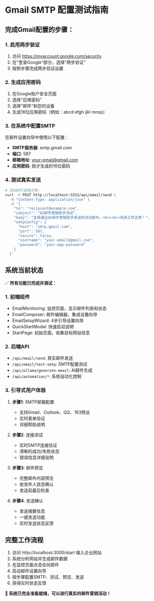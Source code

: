# Gmail SMTP 配置测试指南

## 完成Gmail配置的步骤：

### 1. 启用两步验证
1. 访问 https://myaccount.google.com/security
2. 在"登录Google"部分，选择"两步验证"
3. 按照步骤完成两步验证设置

### 2. 生成应用密码
1. 在Google账户安全页面
2. 选择"应用密码"
3. 选择"邮件"和您的设备
4. 生成16位应用密码（例如：abcd efgh ijkl mnop）

### 3. 在系统中配置SMTP
在邮件设置向导中使用以下配置：
- **SMTP服务器**: smtp.gmail.com
- **端口**: 587
- **邮箱地址**: your-email@gmail.com
- **应用密码**: 刚才生成的16位密码

### 4. 测试真实发送
```bash
# 测试API调用示例：
curl -X POST http://localhost:3333/api/email/send \
  -H "Content-Type: application/json" \
  -d '{
    "to": "recipient@example.com",
    "subject": "AI邮件营销助手测试",
    "body": "这是通过AI邮件营销助手发送的测试邮件。<br><br>系统工作正常！",
    "smtpConfig": {
      "host": "smtp.gmail.com",
      "port": 587,
      "secure": false,
      "username": "your-email@gmail.com", 
      "password": "your-app-password"
    }
  }'
```

## 系统当前状态

✅ **所有功能已完成并测试：**

### 1. 前端组件
- EmailMonitoring: 监控页面，显示邮件列表和状态
- EmailComposer: 邮件编辑器，集成设置向导
- EmailSetupWizard: 4步引导设置向导
- QuickStartModal: 快速启动说明
- StartPage: 初始页面，收集目标网站信息

### 2. 后端API
- `/api/email/send`: 真实邮件发送
- `/api/email/test-smtp`: SMTP配置测试
- `/api/ollama/generate-email`: AI邮件生成
- `/api/automation/*`: 系统自动化控制

### 3. 引导式用户体验
1. **步骤1**: SMTP邮箱配置
   - 支持Gmail、Outlook、QQ、163预设
   - 实时表单验证
   - 详细帮助说明

2. **步骤2**: 连接测试  
   - 实时SMTP连接验证
   - 清晰的成功/失败状态
   - 错误信息详细说明

3. **步骤3**: 邮件预览
   - 完整邮件内容预览
   - 收发件人信息确认
   - 发送前最后检查

4. **步骤4**: 发送确认
   - 发送摘要信息
   - 一键发送功能
   - 实时发送状态反馈

## 完整工作流程
1. 访问 http://localhost:3000/start 输入企业网站
2. 系统分析网站并生成邮件数据
3. 在监控页面点击任何邮件
4. 启动邮件设置向导
5. 按步骤配置SMTP、测试、预览、发送
6. 获得实时状态反馈

**🎉 系统已完全准备就绪，可以进行真实的邮件营销活动！**